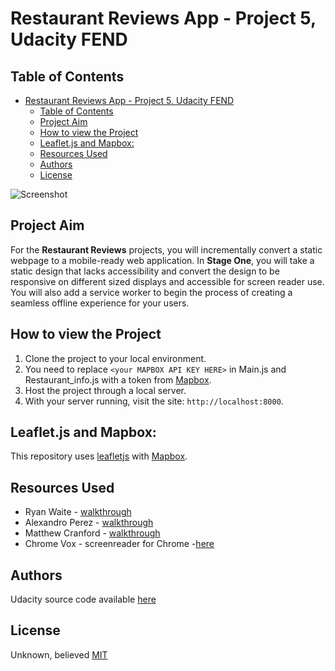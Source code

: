 # Restaurant Reviews App - Project 5, Udacity FEND

## Table of Contents

- [Restaurant Reviews App - Project 5, Udacity FEND](#restaurant-reviews-app---project-5-udacity-fend)
  - [Table of Contents](#table-of-contents)
  - [Project Aim](#project-aim)
  - [How to view the Project](#how-to-view-the-project)
  - [Leaflet.js and Mapbox:](#leafletjs-and-mapbox)
  - [Resources Used](#resources-used)
  - [Authors](#authors)
  - [License](#license)

![Screenshot](master/Image_Medium.PNG)
## Project Aim

For the **Restaurant Reviews** projects, you will incrementally convert a static webpage to a mobile-ready web application. In **Stage One**, you will take a static design that lacks accessibility and convert the design to be responsive on different sized displays and accessible for screen reader use. You will also add a service worker to begin the process of creating a seamless offline experience for your users.

## How to view the Project

1. Clone the project to your local environment.
2. You need to replace `<your MAPBOX API KEY HERE>` in Main.js and  Restaurant_info.js with a token from [Mapbox](https://www.mapbox.com/).
3. Host the project through a local server.
4. With your server running, visit the site: `http://localhost:8000`.

## Leaflet.js and Mapbox:

This repository uses [leafletjs](https://leafletjs.com/) with [Mapbox](https://www.mapbox.com/). 

## Resources Used

- Ryan Waite - [walkthrough](https://www.youtube.com/watch?v=ag_jBDFAL0U&feature=youtu.be)
- Alexandro Perez - [walkthrough](https://alexandroperez.github.io/mws-walkthrough/?1.1.introduction)
- Matthew Cranford - [walkthrough](https://matthewcranford.com/restaurant-reviews-app-walkthrough-part-1-map-api/)
- Chrome Vox - screenreader for Chrome -[here](https://chrome.google.com/webstore/detail/chromevox/kgejglhpjiefppelpmljglcjbhoiplfn?hl=en)

## Authors

Udacity source code available [here](https://github.com/udacity/mws-restaurant-stage-1)

## License

Unknown, believed [MIT](https://choosealicense.com/licenses/mit/)
